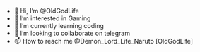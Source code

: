 - 👋 Hi, I’m @OldGodLife
- 👀 I’m interested in Gaming
- 🌱 I’m currently learning coding
- 💞️ I’m looking to collaborate on telegram
- 📫 How to reach me @Demon_Lord_Life_Naruto  [OldGodLife]

<!---
OldGodLife/OldGodLife is a ✨ special ✨ repository because its `README.md` (this file) appears on your GitHub profile.
You can click the Preview link to take a look at your changes.
--->
